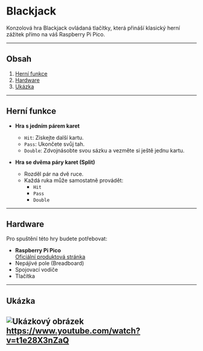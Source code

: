 # Blackjack

Konzolová hra Blackjack ovládaná tlačítky, která přináší klasický herní zážitek přímo na váš Raspberry Pi Pico.

---

## Obsah
1. [Herní funkce](#herní-funkce)
2. [Hardware](#hardware)
3. [Ukázka](#ukázka)

---

## Herní funkce

- **Hra s jedním párem karet**
  - `Hit`: Získejte další kartu.
  - `Pass`: Ukončete svůj tah.
  - `Double`: Zdvojnásobte svou sázku a vezměte si ještě jednu kartu.

- **Hra se dvěma páry karet (Split)**
  - Rozděl pár na dvě ruce.
  - Každá ruka může samostatně provádět:
    - `Hit`
    - `Pass`
    - `Double`

---

## Hardware

Pro spuštění této hry budete potřebovat:

- **Raspberry Pi Pico**  
  [Oficiální produktová stránka](https://www.raspberrypi.com/products/raspberry-pi-pico)  
- Nepájivé pole (Breadboard)
- Spojovací vodiče
- Tlačítka

---

## Ukázka

![Ukázkový obrázek](https://github.com/user-attachments/assets/a1149dea-c220-4db8-8428-70604592c5b3)
https://www.youtube.com/watch?v=t1e28X3nZaQ
---
